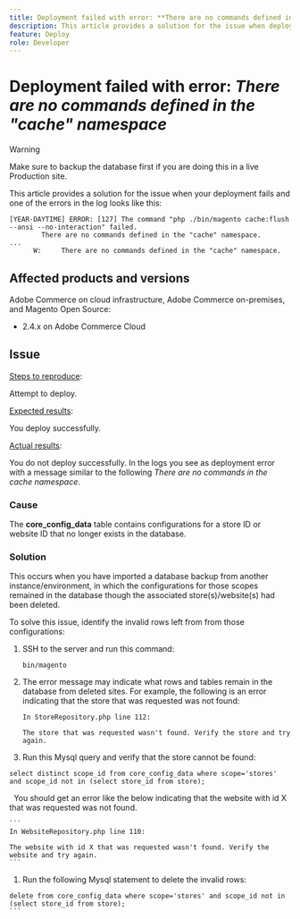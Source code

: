 ```yaml
---
title: Deployment failed with error: **There are no commands defined in the "cache" namespace**
description: This article provides a solution for the issue when deployment fails with the following error **There are no commands defined in the "cache" namespace**
feature: Deploy
role: Developer
---
```

#  Deployment failed with error: *There are no commands defined in the "cache" namespace*

>[!WARNING]
>
>Make sure to backup the database first if you are doing this in a live Production site. 

This article provides a solution for the issue when your deployment fails and one of the errors in the log looks like this:

```
[YEAR-DAYTIME] ERROR: [127] The command "php ./bin/magento cache:flush --ansi --no-interaction" failed.
        There are no commands defined in the "cache" namespace.
...
      W:     There are no commands defined in the "cache" namespace.
```


## Affected products and versions

Adobe Commerce on cloud infrastructure, Adobe Commerce on-premises, and Magento Open Source:

* 2.4.x on Adobe Commerce Cloud

## Issue  

<u>Steps to reproduce</u>:

Attempt to deploy. 



<u>Expected results</u>:

You deploy successfully.

<u>Actual results</u>:

You do not deploy successfully. In the logs you see as deployment error with a message similar to the following *There are no commands in the cache namespace*.



### Cause

The 	**core_config_data** table contains configurations for a store ID or website ID that no longer exists in the database.

### Solution

This occurs when you have imported a database backup from another instance/environment, in which the configurations for those scopes remained in the database though the associated store(s)/website(s) had been deleted.

To solve this issue, identify the invalid rows left from from those configurations:

1. SSH to the server and run this command:

    `bin/magento`

1. The error message may indicate what rows and tables remain in the database from deleted sites. For example, the following is an error indicating that the store that was requested was not found:

    ```...
    In StoreRepository.php line 112:

    The store that was requested wasn't found. Verify the store and try again.
    ```

1. Run this Mysql query and verify that the store cannot be found: 

  ```sql  
  select distinct scope_id from core_config_data where scope='stores' and scope_id not in (select store_id from store);
  ```

  You should get an error like the below indicating that the website with id X that was requested was not found.

    ```
    In WebsiteRepository.php line 110:  

    The website with id X that was requested wasn't found. Verify the website and try again.
    ```

1. Run the following Mysql statement to delete the invalid rows: 

  ```sql 
  delete from core_config_data where scope='stores' and scope_id not in (select store_id from store); 
  ```  
